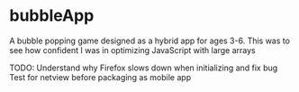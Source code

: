 # bubbleApp
A bubble popping game designed as a hybrid app for ages 3-6.
This was to see how confident I was in optimizing JavaScript with large arrays

TODO:
Understand why Firefox slows down when initializing and fix bug
Test for netview before packaging as mobile app
